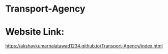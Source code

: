 # Transport-Agency
# Website Link:
https://akshaykumarnalatawad1234.github.io/Transport-Agency/index.html
